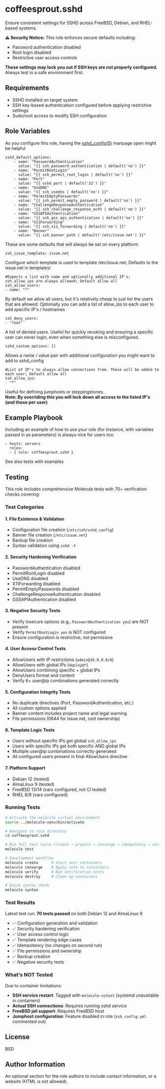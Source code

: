 coffeesprout.sshd
=========

Ensure consistent settings for SSHD across FreeBSD, Debian, and RHEL-based systems.

**⚠️ Security Notice:** This role enforces secure defaults including:
- Password authentication disabled
- Root login disabled
- Restrictive user access controls

**These settings may lock you out if SSH keys are not properly configured.** Always test in a safe environment first.

Requirements
------------

- SSHD installed on target system
- SSH key-based authentication configured before applying restrictive settings
- Sudo/root access to modify SSH configuration

Role Variables
--------------

As you configure this role, having the [sshd_config(5)](https://www.freebsd.org/cgi/man.cgi?sshd_config(5)) manpage open might be helpful

    sshd_default_options:
        - name: "PasswordAuthentication"
          value: "{{ ssh_password_authentication | default('no') }}"
        - name: "PermitRootLogin"
          value: "{{ ssh_permit_root_login | default('no') }}"
        - name: "Port"
          value: "{{ sshd_port | default('22') }}"
        - name: "UseDNS"
          value: "{{ ssh_usedns | default('no') }}"
        - name: "PermitEmptyPasswords"
          value: "{{ ssh_permit_empty_password | default('no') }}"
        - name: "ChallengeResponseAuthentication"
          value: "{{ ssh_challenge_response_auth | default('no') }}"
        - name: "GSSAPIAuthentication"
          value: "{{ ssh_gss_api_authentication | default('no') }}"
        - name: "X11Forwarding"
          value: "{{ ssh_x11_forwarding | default('no') }}"
        - name: "Banner"
          value: "{{ ssh_banner_path | default('/etc/issue.net') }}"

These are some defaults that will always be set on every platform

    ssh_issue_template: issue.net
    
Configure which template is used to template /etc/issue.net; Defaults to the issue.net in templates/

    #Expects a list with name and optionally additional IP's; ssh_allow_ips are always allowed; Default allow all
    ssh_allow_users:
    - name: "*"

By default we allow all users, but it's relatively cheap to just list the users that are allowed. Optionally you can add a list of allow_ips to each user to add specific IP's / hostnames

    ssh_deny_users:
    - "root"

A list of denied users. Useful for quickly revoking and ensuring a specific user can never login, even when something else is misconfigured.

    sshd_custom_options: []
    
Allows a name / value pair with additional configuration you might want to add to sshd_config

    #List of IP's to always allow connections from. These will be added to each user; Default allow all
    ssh_allow_ips:
    - "*"

Useful for defining jumphosts or steppingstones.  
**Note: By overriding this you will lock down all access to the listed IP's (and those per user)**

Example Playbook
----------------

Including an example of how to use your role (for instance, with variables passed in as parameters) is always nice for users too:

    - hosts: servers
      roles:
      - { role: coffeesprout.sshd }

See also tests with examples

## Testing

This role includes comprehensive Molecule tests with 70+ verification checks covering:

### Test Categories

#### 1. **File Existence & Validation**
- Configuration file creation (`/etc/ssh/sshd_config`)
- Banner file creation (`/etc/issue.net`)
- Backup file creation
- Syntax validation using `sshd -t`

#### 2. **Security Hardening Verification**
- PasswordAuthentication disabled
- PermitRootLogin disabled
- UseDNS disabled
- X11Forwarding disabled
- PermitEmptyPasswords disabled
- ChallengeResponseAuthentication disabled
- GSSAPIAuthentication disabled

#### 3. **Negative Security Tests**
- Verify insecure options (e.g., `PasswordAuthentication yes`) are NOT present
- Verify `PermitRootLogin yes` is NOT configured
- Ensure configuration is restrictive, not permissive

#### 4. **User Access Control Tests**
- AllowUsers with IP restrictions (`admin@10.0.0.0/8`)
- AllowUsers with global IPs (`deploy@*`)
- AllowUsers combining specific + global IPs
- DenyUsers format and content
- Verify 6+ user@ip combinations generated correctly

#### 5. **Configuration Integrity Tests**
- No duplicate directives (Port, PasswordAuthentication, etc.)
- All custom options applied
- Banner content includes project name and legal warning
- File permissions (0644 for issue.net, root ownership)

#### 6. **Template Logic Tests**
- Users without specific IPs get global `ssh_allow_ips`
- Users with specific IPs get both specific AND global IPs
- Multiple user@ip combinations correctly generated
- All configured users present in final AllowUsers directive

#### 7. **Platform Support**
- Debian 12 (tested)
- AlmaLinux 9 (tested)
- FreeBSD 13/14 (vars configured, not CI tested)
- RHEL 8/9 (vars configured)

### Running Tests

```bash
# Activate the molecule virtual environment
source ../molecule-venv/bin/activate

# Navigate to role directory
cd coffeesprout.sshd

# Run full test suite (create → prepare → converge → idempotency → verify → destroy)
molecule test

# Development workflow
molecule create      # Start test containers
molecule converge    # Apply role to containers
molecule verify      # Run verification tests
molecule destroy     # Clean up containers

# Quick syntax check
molecule syntax
```

### Test Results

Latest test run: **70 tests passed** on both Debian 12 and AlmaLinux 9

- ✅ Configuration generation and validation
- ✅ Security hardening verification
- ✅ User access control logic
- ✅ Template rendering edge cases
- ✅ Idempotency (no changes on second run)
- ✅ File permissions and ownership
- ✅ Backup creation
- ✅ Negative security tests

### What's NOT Tested

Due to container limitations:
- **SSH service restart**: Tagged with `molecule-notest` (systemd unavailable in containers)
- **Actual SSH connections**: Requires running sshd service
- **FreeBSD jail support**: Requires FreeBSD host
- **Jumphost configuration**: Feature disabled in role (`ssh_config.yml` commented out)

License
-------

BSD

Author Information
------------------

An optional section for the role authors to include contact information, or a website (HTML is not allowed).
